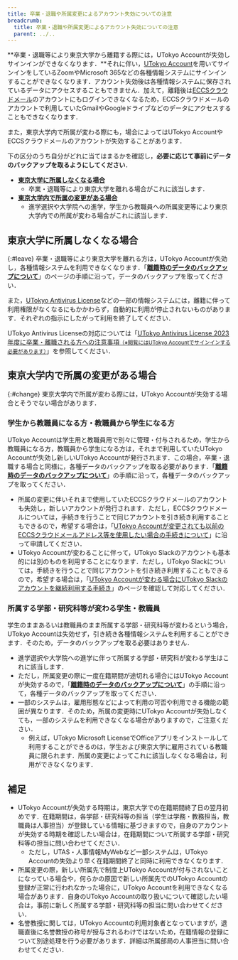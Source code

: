 ```yaml
---
title: 卒業・退職や所属変更によるアカウント失効についての注意
breadcrumb:
  title: 卒業・退職や所属変更によるアカウント失効についての注意
  parent: ../..
---
```


**卒業・退職等により東京大学から離籍する際には，UTokyo Accountが失効しサインインができなくなります．**それに伴い，[UTokyo Account](/utokyo_account/)を用いてサインインをしているZoomやMicrosoft 365などの各種情報システムにサインインすることができなくなります．アカウント失効後は各種情報システムに保存されているデータにアクセスすることもできません．加えて，離籍後は[ECCSクラウドメール](/google/)のアカウントにもログインできなくなるため，ECCSクラウドメールのアカウントで利用していたGmailやGoogleドライブなどのデータにアクセスすることもできなくなります．

また，東京大学内で所属が変わる際にも，場合によってはUTokyo AccountやECCSクラウドメールのアカウントが失効することがあります．

下の区分のうち自分がどれに当てはまるかを確認し，**必要に応じて事前にデータのバックアップを取るようにしてください**．

- **[東京大学に所属しなくなる場合](#leave)**
  - 卒業・退職等により東京大学を離れる場合がこれに該当します．
- **[東京大学内で所属の変更がある場合](#change)**
  - 進学選択や大学院への進学，学生から教職員への所属変更等により東京大学内での所属が変わる場合がこれに該当します．

## 東京大学に所属しなくなる場合
{:#leave}
卒業・退職等により東京大学を離れる方は，UTokyo Accountが失効し，各種情報システムを利用できなくなります．「**[離籍時のデータのバックアップについて](backup)**」のページの手順に沿って，データのバックアップを取ってください．

また，[UTokyo Antivirus License](/antivirus/)などの一部の情報システムには，離籍に伴って利用権限がなくなるにもかかわらず，自動的に利用が停止されないものがあります．それぞれの指示にしたがって利用を終了してください．

UTokyo Antivirus Licenseの対応については「[UTokyo Antivirus License 2023年度に卒業・離職される方への注意事項<small>（※閲覧にはUTokyo Accountでサインインする必要があります）</small>](https://univtokyo.sharepoint.com/:u:/s/antivirus/EWHWpO6rbANMnCDH3xtWQjcBtgwnBZ4G9KgIei0VlVSxtA)」を参照してください．


## 東京大学内で所属の変更がある場合
{:#change}
東京大学内で所属が変わる際には，UTokyo Accountが失効する場合とそうでない場合があります．

### 学生から教職員になる方・教職員から学生になる方
UTokyo Accountは学生用と教職員用で別々に管理・付与されるため，学生から教職員になる方，教職員から学生になる方は，それまで利用していたUTokyo Accountが失効し新しいUTokyo Accountが発行されます．この場合，卒業・退職する場合と同様に，各種データのバックアップを取る必要があります．「**[離籍時のデータのバックアップについて](backup)**」の手順に沿って，各種データのバックアップを取ってください．

- 所属の変更に伴いそれまで使用していたECCSクラウドメールのアカウントも失効し，新しいアカウントが発行されます．ただし，ECCSクラウドメールについては，手続きを行うことで同じアカウントを引き続き利用することもできるので，希望する場合は，「[UTokyo Accountが変更されても以前のECCSクラウドメールアドレス等を使用したい場合の手続きについて](https://www.ecc.u-tokyo.ac.jp/announcement/2021/09/10_3355.html)」に沿って申請してください．
- UTokyo Accountが変わることに伴って，UTokyo Slackのアカウントも基本的には別のものを利用することになります．ただし，UTokyo Slackについては，手続きを行うことで同じアカウントを引き続き利用することもできるので，希望する場合は，「[UTokyo Accountが変わる場合にUTokyo Slackのアカウントを継続利用する手続き](/slack/details#continue)」のページを確認して対応してください．

### 所属する学部・研究科等が変わる学生・教職員
学生のままあるいは教職員のまま所属する学部・研究科等が変わるという場合，UTokyo Accountは失効せず，引き続き各種情報システムを利用することができます．そのため，データのバックアップを取る必要はありません．
- 進学選択や大学院への進学に伴って所属する学部・研究科が変わる学生はこれに該当します．
- ただし，所属変更の際に一度在籍期間が途切れる場合にはUTokyo Accountが失効するので，「**[離籍時のデータのバックアップについて](backup)**」の手順に沿って，各種データのバックアップを取ってください．
- 一部のシステムは，雇用形態などによって利用の可否や利用できる機能の範囲が異なります．そのため，所属の変更時にUTokyo Accountが失効しなくても，一部のシステムを利用できなくなる場合がありますので，ご注意ください．
  - 例えば，UTokyo Microsoft LicenseでOfficeアプリをインストールして利用することができるのは，学生および東京大学に雇用されている教職員に限られます．所属の変更によってこれに該当しなくなる場合は，利用ができなくなります．


## 補足
- UTokyo Accountが失効する時期は，東京大学での在籍期間終了日の翌月初めです．在籍期間は，各学部・研究科等の担当（学生は学務・教務担当，教職員は人事担当）が登録している情報に基づきますので，自身のアカウントが失効する時期を確認したい場合は，在籍期間について所属する学部・研究科等の担当に問い合わせてください．
  - ただし，UTAS・人事情報MyWebなど一部システムは，UTokyo Accountの失効より早く在籍期間終了と同時に利用できなくなります．
- 所属変更の際，新しい所属先で制度上UTokyo Accountが付与されないことになっている場合や，何らかの原因で新しい所属先でのUTokyo Accountの登録が正常に行われなかった場合に，UTokyo Accountを利用できなくなる場合があります．自身のUTokyo Accountの取り扱いについて確認したい場合は，事前に新しく所属する学部・研究科等の担当に問い合わせてください．
- 名誉教授に関しては，UTokyo Accountの利用対象者となっていますが，退職直後に名誉教授の称号が授与されるわけではないため，在籍情報の登録について別途処理を行う必要があります．詳細は所属部局の人事担当に問い合わせてください．
